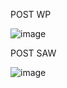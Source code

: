 POST WP

![image](https://github.com/RioRifaldi99/SPKUAS/assets/138589544/0bbfeef2-7dcb-4081-9039-010671e6c66d)

POST SAW

![image](https://github.com/RioRifaldi99/SPKUAS/assets/138589544/572dd77b-0724-4214-8c01-99700ed7e078)
